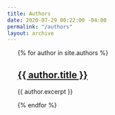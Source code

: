 ```yaml
---
title: Authors
date: 2020-07-29 00:22:00 -04:00
permalink: "/authors"
layout: archive
---
```


<ul>
  {% for author in site.authors %}
    <h2><a href="{{ author.url }}">{{ author.title }}</a></h2>
    <p>{{ author.excerpt }}</p>
  {% endfor %}
</ul>
